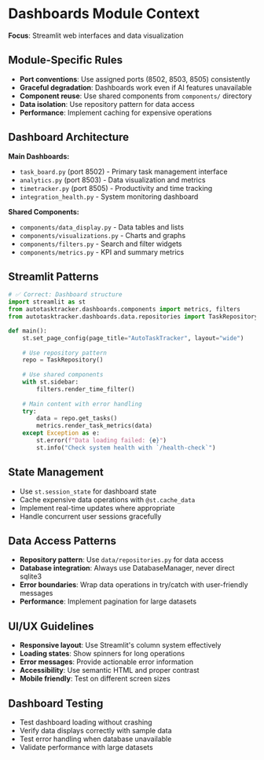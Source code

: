 # Dashboards Module Context

**Focus**: Streamlit web interfaces and data visualization

## Module-Specific Rules

- **Port conventions**: Use assigned ports (8502, 8503, 8505) consistently
- **Graceful degradation**: Dashboards work even if AI features unavailable
- **Component reuse**: Use shared components from `components/` directory
- **Data isolation**: Use repository pattern for data access
- **Performance**: Implement caching for expensive operations

## Dashboard Architecture

**Main Dashboards:**
- `task_board.py` (port 8502) - Primary task management interface
- `analytics.py` (port 8503) - Data visualization and metrics
- `timetracker.py` (port 8505) - Productivity and time tracking
- `integration_health.py` - System monitoring dashboard

**Shared Components:**
- `components/data_display.py` - Data tables and lists
- `components/visualizations.py` - Charts and graphs
- `components/filters.py` - Search and filter widgets
- `components/metrics.py` - KPI and summary metrics

## Streamlit Patterns

```python
# ✅ Correct: Dashboard structure
import streamlit as st
from autotasktracker.dashboards.components import metrics, filters
from autotasktracker.dashboards.data.repositories import TaskRepository

def main():
    st.set_page_config(page_title="AutoTaskTracker", layout="wide")
    
    # Use repository pattern
    repo = TaskRepository()
    
    # Use shared components
    with st.sidebar:
        filters.render_time_filter()
    
    # Main content with error handling
    try:
        data = repo.get_tasks()
        metrics.render_task_metrics(data)
    except Exception as e:
        st.error(f"Data loading failed: {e}")
        st.info("Check system health with `/health-check`")
```

## State Management

- Use `st.session_state` for dashboard state
- Cache expensive data operations with `@st.cache_data`
- Implement real-time updates where appropriate
- Handle concurrent user sessions gracefully

## Data Access Patterns

- **Repository pattern**: Use `data/repositories.py` for data access
- **Database integration**: Always use DatabaseManager, never direct sqlite3
- **Error boundaries**: Wrap data operations in try/catch with user-friendly messages
- **Performance**: Implement pagination for large datasets

## UI/UX Guidelines

- **Responsive layout**: Use Streamlit's column system effectively
- **Loading states**: Show spinners for long operations
- **Error messages**: Provide actionable error information
- **Accessibility**: Use semantic HTML and proper contrast
- **Mobile friendly**: Test on different screen sizes

## Dashboard Testing

- Test dashboard loading without crashing
- Verify data displays correctly with sample data
- Test error handling when database unavailable
- Validate performance with large datasets